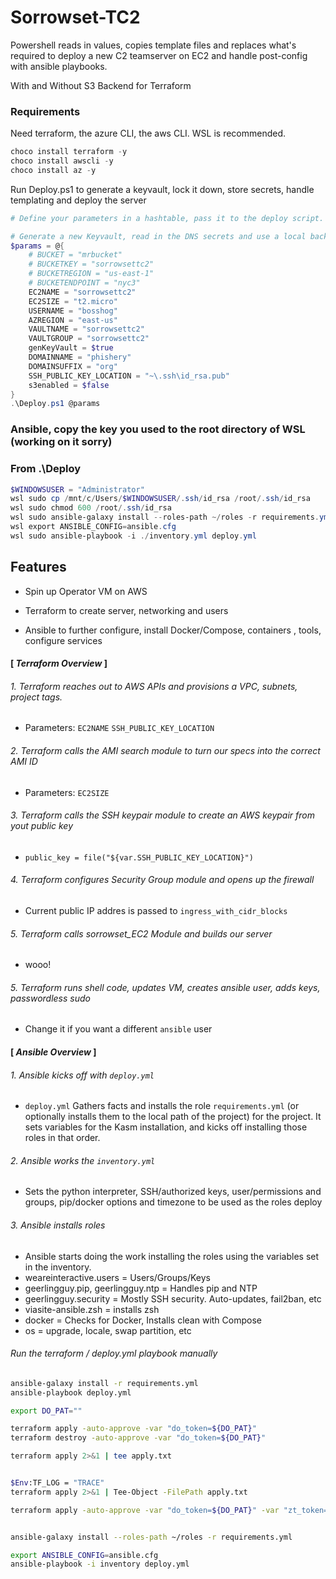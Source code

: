 # Sorrowset-TC2

Powershell reads in values, copies template files and replaces what's required to deploy a new C2 teamserver on EC2 and handle post-config with ansible playbooks.

With and Without S3 Backend for Terraform

### Requirements
Need terraform, the azure CLI, the aws CLI. WSL is recommended.

```powershell
choco install terraform -y
choco install awscli -y
choco install az -y
```

Run Deploy.ps1 to generate a keyvault, lock it down, store secrets, handle templating and deploy the server

```powershell
# Define your parameters in a hashtable, pass it to the deploy script. Values will be passed to the sub-scripts by pipeline property name.

# Generate a new Keyvault, read in the DNS secrets and use a local backend to deploy (no $s3enabled, broken right now)
$params = @{
    # BUCKET = "mrbucket"
    # BUCKETKEY = "sorrowsettc2"
    # BUCKETREGION = "us-east-1"
    # BUCKETENDPOINT = "nyc3"
    EC2NAME = "sorrowsettc2"
    EC2SIZE = "t2.micro"
    USERNAME = "bosshog"
    AZREGION = "east-us"
    VAULTNAME = "sorrowsettc2"
    VAULTGROUP = "sorrowsettc2"
    genKeyVault = $true
    DOMAINNAME = "phishery"
    DOMAINSUFFIX = "org"
    SSH_PUBLIC_KEY_LOCATION = "~\.ssh\id_rsa.pub"
    s3enabled = $false   
}
.\Deploy.ps1 @params
```

### Ansible, copy the key you used to the root directory of WSL (working on it sorry)
### From .\Deploy
```powershell
$WINDOWSUSER = "Administrator"
wsl sudo cp /mnt/c/Users/$WINDOWSUSER/.ssh/id_rsa /root/.ssh/id_rsa
wsl sudo chmod 600 /root/.ssh/id_rsa
wsl sudo ansible-galaxy install --roles-path ~/roles -r requirements.yml
wsl export ANSIBLE_CONFIG=ansible.cfg
wsl sudo ansible-playbook -i ./inventory.yml deploy.yml
```

## Features

- Spin up Operator VM on AWS
  
- Terraform to create server, networking and users
  
- Ansible to further configure, install Docker/Compose, containers , tools, configure services



#### [ _Terraform Overview_ ]


###### 1. Terraform reaches out to AWS APIs and provisions a VPC, subnets, project tags.
- Parameters:  `EC2NAME` `SSH_PUBLIC_KEY_LOCATION`


###### 2. Terraform calls the AMI search module to turn our specs into the correct AMI ID
- Parameters: `EC2SIZE`


###### 3. Terraform calls the SSH keypair module to create an AWS keypair from yout public key
- `public_key = file("${var.SSH_PUBLIC_KEY_LOCATION}")`


###### 4. Terraform configures Security Group module and opens up the firewall
- Current public IP addres is passed to `ingress_with_cidr_blocks`


###### 5. Terraform calls sorrowset_EC2 Module and builds our server
- wooo!


###### 5. Terraform runs shell code, updates VM, creates ansible user, adds keys, passwordless sudo
- Change it if you want a different `ansible` user


#### [ _Ansible Overview_ ]


###### 1. Ansible kicks off with `deploy.yml` 

- `deploy.yml` Gathers facts and installs the role `requirements.yml` (or optionally installs them to the local path of the project) for the project. It sets variables for the Kasm installation, and kicks off installing those roles in that order.


###### 2. Ansible works the `inventory.yml` 

- Sets the python interpreter, SSH/authorized keys, user/permissions and groups, pip/docker options and timezone to be used as the roles deploy


###### 3. Ansible installs roles

- Ansible starts doing the work installing the roles using the variables set in the inventory.
- weareinteractive.users = Users/Groups/Keys
- geerlingguy.pip, geerlingguy.ntp = Handles pip and NTP
- geerlingguy.security = Mostly SSH security. Auto-updates, fail2ban, etc
- viasite-ansible.zsh = installs zsh
- docker = Checks for Docker, Installs clean with Compose
- os = upgrade, locale, swap partition, etc


 
<!-- ###### Update, install ansible, terraform, aws



```sh
# Install ansible
sudo apt install -y ansible

# Install terraform
sudo apt-get update && sudo apt-get install -y gnupg software-properties-common curl
curl -fsSL https://apt.releases.hashicorp.com/gpg | sudo apt-key add -
sudo apt-add-repository "deb [arch=amd64] https://apt.releases.hashicorp.com $(lsb_release -cs) main"
sudo apt-get update && sudo apt-get install terraform

# Install AWS cli
curl "https://awscli.amazonaws.com/awscli-exe-linux-x86_64.zip" -o "awscliv2.zip"
unzip awscliv2.zip
sudo ./aws/install
``` -->

<!-- ###### 2. Make your mods to `main.tf`, `inventory.yml`, `providers.tf`, `variables.tf`

 See above '_What Terraform's Doing_'

###### 3. Configure AWS cli with your Access Key and Secret Access Key from the AWS management console
`
aws configure
`

###### 4. Initialize Terraform project, Plan and Apply Changes
See how your plan looks, then tell terraform to spin it up.

```
terraform init
terraform plan
terraform apply --auto-approve
```

###### 5. Take the output IP address and put it into the host name under `inventory.yml`

```
terraform output
```

###### 6. Customize first run deployment by comment/uncomment roles under `deploy.yml`  -->

###### Run the terraform / deploy.yml playbook manually
```bash
ansible-galaxy install -r requirements.yml
ansible-playbook deploy.yml

export DO_PAT=""

terraform apply -auto-approve -var "do_token=${DO_PAT}"
terraform destroy -auto-approve -var "do_token=${DO_PAT}"

terraform apply 2>&1 | tee apply.txt


$Env:TF_LOG = "TRACE"
terraform apply 2>&1 | Tee-Object -FilePath apply.txt

terraform apply -auto-approve -var "do_token=${DO_PAT}" -var "zt_token=${ZEROTIER_CENTRAL_TOKEN}"


ansible-galaxy install --roles-path ~/roles -r requirements.yml

export ANSIBLE_CONFIG=ansible.cfg
ansible-playbook -i inventory deploy.yml
```
